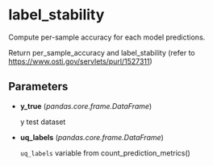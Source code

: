 # label_stability

Compute per-sample accuracy for each model predictions.

Return per_sample_accuracy and label_stability (refer to https://www.osti.gov/servlets/purl/1527311)

## Parameters

- **y_true** (*pandas.core.frame.DataFrame*)

    y test dataset

- **uq_labels** (*pandas.core.frame.DataFrame*)

    `uq_labels` variable from count_prediction_metrics()




